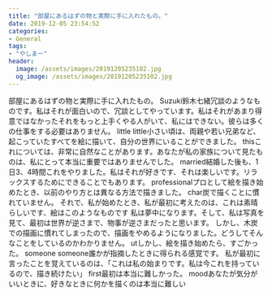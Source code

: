 ```yaml
---
title: "部屋にあるはずの物と実際に手に入れたもの。"
date: 2019-12-05 23:54:52
categories:
- General
tags:
- "やしまー"
header:
  image: /assets/images/20191205235102.jpg
  og_image: /assets/images/20191205235102.jpg
---
```


部屋にあるはずの物と実際に手に入れたもの。 Suzuki鈴木七緒‬‬‬‬‬‬‬‬‬‬‬‬‬‬‬‬‬‬‬冗談のようなものです。私はそれが面白いので、冗談としてやっています。私はそれがあまり得意ではなかったそれをもっと上手くやる人がいて、私にはできない。彼らは多くの仕事をする必要はありません。 little little小さい頃は、両親や若い兄弟など、起こっていたすべてを絵に描いて、自分の世界にいることができました。 thisこれについては、非常に自然なことがあります。あなたが私の家族について見たものは、私にとって本当に重要ではありませんでした。 married結婚した後も、1日3、4時間これをやりました。私はそれが好きです、それは楽しいです。リラックスするためにできることでもあります。 professionalプロとして絵を描き始めたとき、以前のやり方とは異なる方法で描きました。 ‬char炭で描くことに慣れていません。 ‬‬それで、私が始めたとき、私が最初に考えたのは、これは素晴らしいです、絵はこのようなものです‬ ‬‬私は夢中になります。そして、私は写真を見て、最初は世界が逆さまで、物事が逆さまだったと思います。 ‬しかし、木炭での描画に慣れてしまったので、描画をやめるようになりました。どうしてそんなことをしているのかわかりません。 ‬utしかし、絵を描き始めたら、すごかった。 someone someone誰かが指摘したときに得られる感覚です。 ‬‬‬‬‬‬‬‬‬‬‬‬‬私が最初に言ったことを覚えているのは、「これは私の始まりです。私は今これを持っているので、描き続けたい」 first最初は本当に難しかった。 moodあなたが気分がいいときに、好きなときに何かを描くのは本当に難しい
